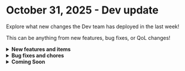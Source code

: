 # October 31, 2025 - Dev update

Explore what new changes the Dev team has deployed in the last week!

This can be anything from new features, bug fixes, or QoL changes!

<details>

<summary><strong>New features and items</strong></summary>

* **Integrations**
  * Cloudmore integration
* **Workflows**
  * Improved workflow execution performance by targeting specific database partitions during processing, reducing unnecessary locks and query overhead.

</details>

<details>

<summary><strong>Bug fixes and chores</strong></summary>

* **Integrations**
  * Made User Type a required field for Ninja RMM List Users by Type action&#x20;
  * Fixed an issue with link-based pagination that prevented workflows from properly retrieving and processing deeply nested results keys values across integrations.
* **Crate Marketplace**
  * Fixed bug where link to workflows would break if the workflow is used in multiple crates
  * Prevented crates attempting to sync to disabled or deleted orgs
* **Dashboard**
  * Added correct data sources for dashboard weekly view to allow for CSV download
* **Forms**
  * Fixed an issue where embedded forms displayed all options instead of applying configured option filters, ensuring consistent behavior between embedded and direct form links.
* **Permissions**
  * Fixed errors caused by invalid role IDs by enforcing validation for system and custom roles.

</details>

<details>

<summary><strong>Coming Soon</strong></summary>

* RoboRewsty MCP improvements

</details>
